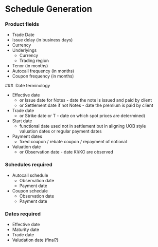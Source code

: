 # Schedule Generation

### Product fields

* Trade Date
* Issue delay (in business days)
* Currency
* Underlyings
  * Currency
  * Trading region
* Tenor (in months)
* Autocall frequency (in months)
* Coupon frequency (in months)

###  Date terminology

* Effective date 
  * or Issue date for Notes - date the note is issued and paid by client
  * or Settlement date if not Notes - date the premium is paid by client
* Trade date
  * or Strike date or T - date on which spot prices are determined)
* Start date
  * functional date used not in settlement but in aligning UOB style valuation dates or regular payment dates
* Payment dates
  * fixed coupon / rebate coupon / repayment of notional
* Valuation date
  * or Observation date - date KI/KO are observed

### Schedules required

* Autocall schedule
  * Observation date
  * Payment date
* Coupon schedule
  * Observation date
  * Payment date
  
### Dates required

* Effective date
* Maturity date
* Trade date
* Valudation date (final?)